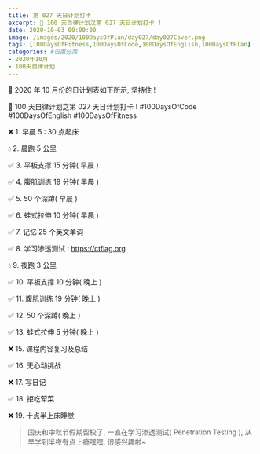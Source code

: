 ```yaml
---
title: 第 027 天日计划打卡
excerpt: 🎉 100 天自律计划之第 027 天日计划打卡 !
date: 2020-10-03 00:00:00
image: /images/2020/100DaysOfPlan/day027/day027Cover.png
tags: [100DaysOfFitness,100DaysOfCode,100DaysOfEnglish,100DaysOfPlan]
categories: #设置分类
- 2020年10月
- 100天自律计划
---
```



📝 2020 年 10 月份的日计划表如下所示, 坚持住 !

🎉 100 天自律计划之第 027 天日计划打卡 !
#100DaysOfCode
#100DaysOfEnglish
#100DaysOfFitness


❌ 1. 早晨 5 : 30 点起床

💧 2. 晨跑 5 公里

✅ 3. 平板支撑 15 分钟( 早晨 )

✅ 4. 腹肌训练 19 分钟( 早晨 )

✅ 5. 50 个深蹲( 早晨 )

✅ 6. 蛙式拉伸 10 分钟( 早晨 )

✅ 7. 记忆 25 个英文单词 

✅ 8. 学习渗透测试 : https://ctflag.org

💧 9. 夜跑 3 公里

✅ 10. 平板支撑 10 分钟( 晚上 )

✅ 11. 腹肌训练 19 分钟( 晚上 )

✅ 12. 50 个深蹲( 晚上 )

✅ 13. 蛙式拉伸 5 分钟( 晚上 )

❌ 15. 课程内容复习及总结

✅ 16. 无心动挑战

❌ 17. 写日记

✅ 18. 拒吃荤菜

❌ 19. 十点半上床睡觉


> 国庆和中秋节假期留校了, 一直在学习渗透测试( Penetration Testing ), 从早学到半夜有点上瘾嘿嘿, 很感兴趣啦~
